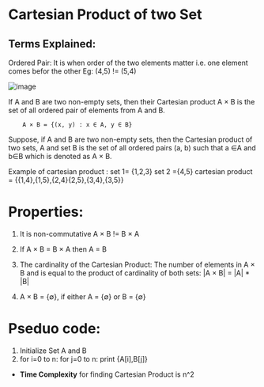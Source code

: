 # Cartesian Product of two Set

## Terms Explained:

Ordered Pair: It is when order of the two elements matter i.e. one element comes befor the other 
Eg: (4,5) != (5,4)

![image](https://user-images.githubusercontent.com/91279248/158008983-9d811305-29a0-4bba-b70b-8400163a40d6.png)

If A and B are two non-empty sets, then their Cartesian product A × B is the set of all ordered pair of elements from A and B.

        A × B = {(x, y) : x ∈ A, y ∈ B}

Suppose, if A and B are two non-empty sets, then the Cartesian product of two sets, A and set B is the set of all ordered pairs (a, b) such that a ∈A and b∈B which is denoted as A × B.

Example of cartesian product :
    set 1= {1,2,3}
    set 2 ={4,5}
    cartesian product = {{1,4},{1,5},{2,4}{2,5},{3,4},{3,5}}

# Properties:
 1. It is non-commutative 
    A × B != B × A

 2. If A × B = B × A then A = B

 3. The cardinality of the Cartesian Product:
    The number of elements in A × B and is equal to the product of cardinality of both sets: |A × B| = |A| * |B|

 4.  A × B = {∅}, if either A = {∅} or B = {∅}  

 # Pseduo code:
 1. Initialize Set A and B
 2. for i=0 to n:
      for j=0 to n:
        print {A[i],B[j]}

 - **Time Complexity** for finding Cartesian Product is n^2 